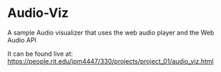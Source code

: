 # Audio-Viz
A sample Audio visualizer that uses the web audio player and the Web Audio API

It can be found live at: https://people.rit.edu/jpm4447/330/projects/project_01/audio_viz.html
